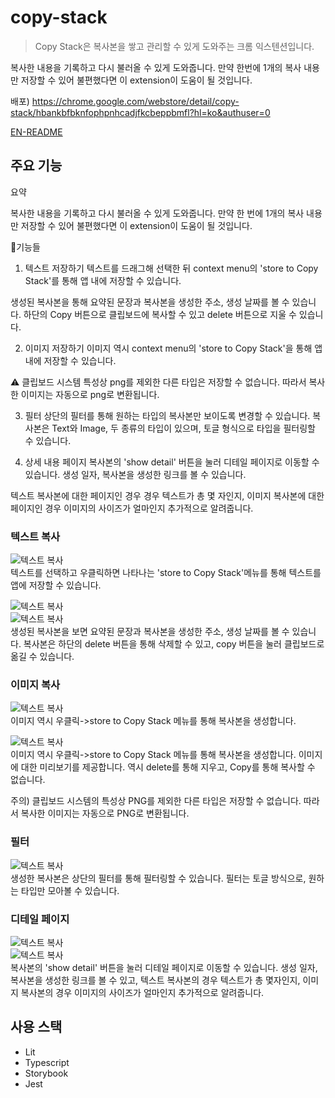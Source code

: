 # copy-stack

> Copy Stack은 복사본을 쌓고 관리할 수 있게 도와주는 크롬 익스텐션입니다.

복사한 내용을 기록하고 다시 불러올 수 있게 도와줍니다. 만약 한번에 1개의 복사 내용만 저장할 수 있어 불편했다면 이 extension이 도움이 될 것입니다.

배포) https://chrome.google.com/webstore/detail/copy-stack/hbankbfbknfophpnhcadjfkcbeppbmfl?hl=ko&authuser=0

[EN-README](/docs/README.en.md)

## 주요 기능

요약

복사한 내용을 기록하고 다시 불러올 수 있게 도와줍니다. 만약 한 번에 1개의 복사 내용만 저장할 수 있어 불편했다면 이 extension이 도움이 될 것입니다.

🔧기능들

1. 텍스트 저장하기
텍스트를 드래그해 선택한 뒤 context menu의 'store to Copy Stack'를 통해 앱 내에 저장할 수 있습니다.

생성된 복사본을 통해 요약된 문장과 복사본을 생성한 주소, 생성 날짜를 볼 수 있습니다. 하단의 Copy 버튼으로 클립보드에 복사할 수 있고 delete 버튼으로 지울 수 있습니다.

2. 이미지 저장하기
이미지 역시 context menu의 'store to Copy Stack'을 통해 앱 내에 저장할 수 있습니다. 

⚠️ 클립보드 시스템 특성상 png를 제외한 다른 타입은 저장할 수 없습니다. 따라서 복사한 이미지는 자동으로 png로 변환됩니다.

3. 필터
상단의 필터를 통해 원하는 타입의 복사본만 보이도록 변경할 수 있습니다. 복사본은 Text와 Image, 두 종류의 타입이 있으며, 토글 형식으로 타입을 필터링할 수 있습니다.

4. 상세 내용 페이지
복사본의 'show detail' 버튼을 눌러 디테일 페이지로 이동할 수 있습니다. 생성 일자, 복사본을 생성한 링크를 볼 수 있습니다.

텍스트 복사본에 대한 페이지인 경우 경우 텍스트가 총 몇 자인지, 이미지 복사본에 대한 페이지인  경우 이미지의 사이즈가 얼마인지 추가적으로 알려줍니다. 

### 텍스트 복사

![텍스트 복사](/docs/images/context-text.png)  
텍스트를 선택하고 우클릭하면 나타나는 'store to Copy Stack'메뉴를 통해 텍스트를 앱에 저장할 수 있습니다.

![텍스트 복사](/docs/images/copy.png)  
![텍스트 복사](/docs/images/delete.gif)  
생성된 복사본을 보면 요약된 문장과 복사본을 생성한 주소, 생성 날짜를 볼 수 있습니다.
복사본은 하단의 delete 버튼을 통해 삭제할 수 있고, copy 버튼을 눌러 클립보드로 옮길 수 있습니다.

### 이미지 복사

![텍스트 복사](/docs/images/context-image.png)  
이미지 역시 우클릭->store to Copy Stack 메뉴를 통해 복사본을 생성합니다.

![텍스트 복사](/docs/images/copy-image.png)  
이미지 역시 우클릭->store to Copy Stack 메뉴를 통해 복사본을 생성합니다. 이미지에 대한 미리보기를 제공합니다. 역시 delete를 통해 지우고, Copy를 통해 복사할 수 없습니다.

주의) 클립보드 시스템의 특성상 PNG를 제외한 다른 타입은 저장할 수 없습니다. 따라서 복사한 이미지는 자동으로 PNG로 변환됩니다.

### 필터

![텍스트 복사](/docs/images/filter.gif)  
생성한 복사본은 상단의 필터를 통해 필터링할 수 있습니다. 필터는 토글 방식으로, 원하는 타입만 모아볼 수 있습니다.

### 디테일 페이지

![텍스트 복사](/docs/images/detail1.png)  
![텍스트 복사](/docs/images/detail2.gif)  
복사본의 'show detail' 버튼을 눌러 디테일 페이지로 이동할 수 있습니다. 생성 일자, 복사본을 생성한 링크를 볼 수 있고, 텍스트 복사본의 경우 텍스트가 총 몇자인지, 이미지 복사본의 경우 이미지의 사이즈가 얼마인지 추가적으로 알려줍니다.

## 사용 스택

- Lit
- Typescript
- Storybook
- Jest
